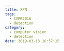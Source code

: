 ```yaml
---
title: FPN
tags:
  - CVPR2016
  - detection
category:
  - computer vision
  - detection
date: 2019-03-13 10:57:15
---
```

